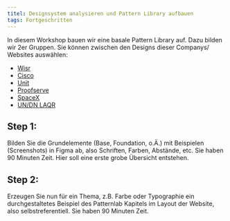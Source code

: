 ```yaml
---
titel: Designsystem analysieren und Pattern Library aufbauen
tags: Fortgeschritten
---
```


In diesem Workshop bauen wir eine basale Pattern Library auf. Dazu bilden wir 2er Gruppen. Sie können zwischen den Designs dieser Companys/ Websites auswählen:


- [Wisr](https://wisr.com.au)
- [Cisco](https://www.cisco.com/c/de_de/index.html)
- [Unit](https://www.unit.co/)
- [Proofserve](https://www.proofserve.com/)
- [SpaceX](https://www.spacex.com/)
- [UN/DN LAQR](https://undnlaqr.com)

## Step 1:

Bilden Sie die Grundelemente (Base, Foundation, o.Ä.) mit Beispielen (Screenshots) in Figma ab, also Schriften, Farben, Abstände, etc. Sie haben 90 Minuten Zeit. Hier soll eine erste grobe Übersicht entstehen.

## Step 2:

Erzeugen Sie nun für ein Thema, z.B. Farbe oder Typographie ein durchgestaltetes Beispiel des Patternlab Kapitels im Layout der Website, also selbstreferentiell. Sie haben 90 Minuten Zeit. 
